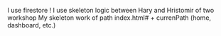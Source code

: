 I use firestore !
I use skeleton logic between Hary and Hristomir of two workshop
My skeleton work of path index.html# + currenPath (home, dashboard, etc.)